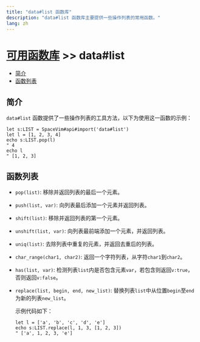 ```yaml
---
title: "data#list 函数库"
description: "data#list 函数库主要提供一些操作列表的常用函数。"
lang: zh
---
```


# [可用函数库](../../) >> data#list

<!-- vim-markdown-toc GFM -->

- [简介](#简介)
- [函数列表](#函数列表)

<!-- vim-markdown-toc -->

## 简介

`data#list` 函数提供了一些操作列表的工具方法，以下为使用这一函数的示例：

```vim
let s:LIST = SpaceVim#api#import('data#list')
let l = [1, 2, 3, 4]
echo s:LIST.pop(l)
" 4
echo l
" [1, 2, 3]
```

## 函数列表

- `pop(list)`: 移除并返回列表的最后一个元素。
- `push(list, var)`: 向列表最后添加一个元素并返回列表。
- `shift(list)`: 移除并返回列表的第一个元素。
- `unshift(list, var)`: 向列表最前端添加一个元素，并返回列表。
- `uniq(list)`: 去除列表中重复的元素，并返回去重后的列表。
- `char_range(char1, char2)`: 返回一个字符列表，从字符`char1`到`char2`。
- `has(list, var)`: 检测列表`list`内是否包含元素`var`，若包含则返回`v:true`，否则返回`v:false`。
- `replace(list, begin, end, new_list)`: 替换列表`list`中从位置`begin`至`end`为新的列表`new_list`。

  示例代码如下：
  ```vim
  let l = ['a', 'b', 'c', 'd', 'e']
  echo s:LIST.replace(l, 1, 3, [1, 2, 3])
  " ['a', 1, 2, 3, 'e']
  ```
